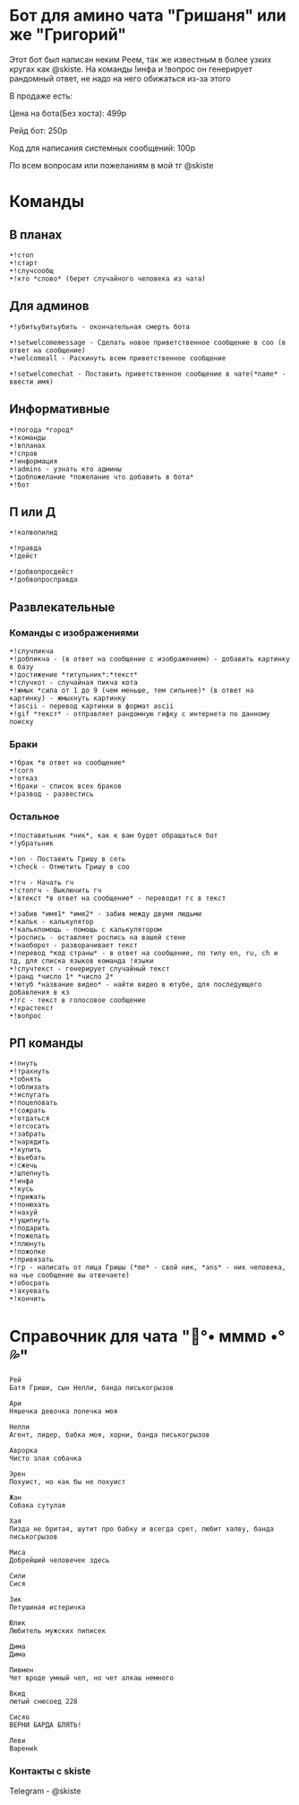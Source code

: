 # Бот для амино чата "Гришаня" или же "Григорий"

Этот бот был написан неким Реем, так же известным в более узких кругах как @skiste.
На команды !инфа и !вопрос он генерирует рандомный ответ, не надо на него обижаться из-за этого

В продаже есть:

Цена на бота(Без хоста): 499р

Рейд бот: 250p

Код для написания системных сообщений: 100p

По всем вопросам или пожеланиям в мой тг @skiste

# Команды

## В планах
```
•!стоп
•!старт
•!случсообщ
•!кто *слово* (берет случайного человека из чата)
```

## Для админов
```
•!убитьубитьубить - окончательная смерть бота
⠀
•!setwelcomemessage - Сделать новое приветственное сообщение в соо (в ответ на сообщение)
•!welcomeall - Раскинуть всем приветственное сообщение
⠀
•!setwelcomechat - Поставить приветственное сообщение в чате(*name* - ввести имя)
```

## Информативные
```
•!погода *город*
•!команды
•!впланах
•!справ
•!информация
•!admins - узнать кто админы
•!добпожелание *пожелание что добавить в бота*
•!бот
```

## П или Д
```
•!колвопилид
⠀
•!правда
•!дейст
⠀
•!добвопросдейст
•!добвопросправда
```

## Развлекательные
### Команды с изображениями
```
•!случпикча
•!добпикча - (в ответ на сообщение с изображением) - добавить картинку в базу
•!достижение *титульник*:*текст*
•!случкот - случайная пикча кота
•!жмых *сила от 1 до 9 (чем меньше, тем сильнее)* (в ответ на картинку) - жмыхнуть картинку
•!ascii - перевод картинки в формат ascii
•!gif *текст* - отправляет рандомную гифку с интернета по данному поиску
```
### Браки
```
•!брак *в ответ на сообщение*
•!согл
•!отказ
•!браки - список всех браков
•!развод - развестись
```
### Остальное
```
•!поставитьник *ник*, как к вам будет обращаться бот
•!убратьник

•!on - Поставить Гришу в сеть
•!check - Отметить Гришу в соо

•!гч - Начать гч
•!стопгч - Выключить гч
•!втекст *в ответ на сообщение* - переводит гс в текст

•!забив *имя1* *имя2* - забив между двумя людьми
•!кальк - калькулятор
•!калькпомощь - помощь с калькулятором
•!роспись - оставляет роспись на вашей стене
•!наоборот - разворачивает текст
•!перевод *код страны* - в ответ на сообщение, по типу en, ru, ch и тд, для списка языков команда !языки
•!случтекст - генерирует случайный текст
•!ранд *число 1* *число 2*
•!ютуб *название видео* - найти видео в ютубе, для последующего добавления в кз
•!гс - текст в голосовое сообщение
•!крастекст
•!вопрос
```
## РП команды
```
•!пнуть
•!трахнуть
•!обнять
•!облизать
•!испугать
•!поцеловать
•!сожрать
•!отдаться
•!отсосать
•!забрать
•!нарядить
•!купить
•!вьебать
•!сжечь
•!шлепнуть
•!инфа
•!кусь
•!прижать
•!понюхать
•!нахуй
•!ущипнуть
•!подарить
•!пожелать
•!плюнуть
•!пожопке
•!привязать
•!гр - написать от лица Гришы (*me* - свой ник, *ans* - ник человека, на чье сообщение вы отвечаете)
•!обосрать
•!ахуевать
•!кончить
```

# Справочник для чата "🛐°• ᴍᴍᴍᴅ •°💦"
```
Рей
Батя Гриши, сын Нелли, банда писькогрызов

Ари
Няшечка девочка лолечка моя

Нелли
Агент, лидер, бабка моя, хорни, банда писькогрызов

Аврорка
Чисто злая собачка

Эрен
Похуист, но как бы не похуист

Жан
Собака сутулая

Хая
Пизда не бритая, шутит про бабку и всегда срет, любит халву, банда писькогрызов

Миса
Добрейший человечек здесь

Сили
Сися

Зик
Петушиная истеричка

Юлик
Любитель мужских пиписек

Дима
Дима

Пивмен
Чет вроде умный чел, но чет алкаш немного

Вкид
лютый снюсоед 228

Сисяо
ВЕРНИ БАРДА БЛЯТЬ!

Леви
Варениk
```
### Контакты с skiste
Telegram - @skiste
